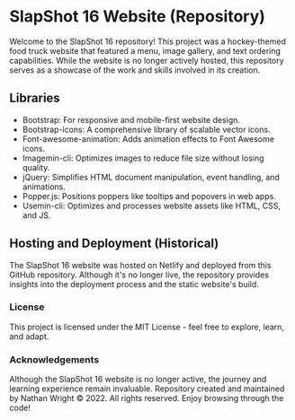 # SlapShot 16 Website (Repository)

Welcome to the SlapShot 16 repository! This project was a hockey-themed food truck website that featured a menu, image gallery, and text ordering capabilities. While the website is no longer actively hosted, this repository serves as a showcase of the work and skills involved in its creation.

## Libraries

- Bootstrap: For responsive and mobile-first website design.
- Bootstrap-icons: A comprehensive library of scalable vector icons.
- Font-awesome-animation: Adds animation effects to Font Awesome icons.
- Imagemin-cli: Optimizes images to reduce file size without losing quality.
- jQuery: Simplifies HTML document manipulation, event handling, and animations.
- Popper.js: Positions poppers like tooltips and popovers in web apps.
- Usemin-cli: Optimizes and processes website assets like HTML, CSS, and JS.

## Hosting and Deployment (Historical)

The SlapShot 16 website was hosted on Netlify and deployed from this GitHub repository. Although it's no longer live, the repository provides insights into the deployment process and the static website's build.

### License

This project is licensed under the MIT License - feel free to explore, learn, and adapt.

### Acknowledgements

Although the SlapShot 16 website is no longer active, the journey and learning experience remain invaluable. Repository created and maintained by Nathan Wright © 2022. All rights reserved. Enjoy browsing through the code!

